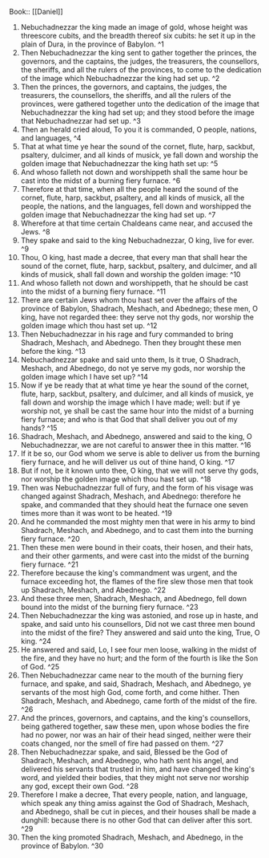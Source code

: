  Book:: [[Daniel]]
 1. Nebuchadnezzar the king made an image of gold, whose height was threescore cubits, and the breadth thereof six cubits: he set it up in the plain of Dura, in the province of Babylon. ^1
 2. Then Nebuchadnezzar the king sent to gather together the princes, the governors, and the captains, the judges, the treasurers, the counsellors, the sheriffs, and all the rulers of the provinces, to come to the dedication of the image which Nebuchadnezzar the king had set up. ^2
 3. Then the princes, the governors, and captains, the judges, the treasurers, the counsellors, the sheriffs, and all the rulers of the provinces, were gathered together unto the dedication of the image that Nebuchadnezzar the king had set up; and they stood before the image that Nebuchadnezzar had set up. ^3
 4. Then an herald cried aloud, To you it is commanded, O people, nations, and languages, ^4
 5. That at what time ye hear the sound of the cornet, flute, harp, sackbut, psaltery, dulcimer, and all kinds of musick, ye fall down and worship the golden image that Nebuchadnezzar the king hath set up: ^5
 6. And whoso falleth not down and worshippeth shall the same hour be cast into the midst of a burning fiery furnace. ^6
 7. Therefore at that time, when all the people heard the sound of the cornet, flute, harp, sackbut, psaltery, and all kinds of musick, all the people, the nations, and the languages, fell down and worshipped the golden image that Nebuchadnezzar the king had set up. ^7
 8. Wherefore at that time certain Chaldeans came near, and accused the Jews. ^8
 9. They spake and said to the king Nebuchadnezzar, O king, live for ever. ^9
 10. Thou, O king, hast made a decree, that every man that shall hear the sound of the cornet, flute, harp, sackbut, psaltery, and dulcimer, and all kinds of musick, shall fall down and worship the golden image: ^10
 11. And whoso falleth not down and worshippeth, that he should be cast into the midst of a burning fiery furnace. ^11
 12. There are certain Jews whom thou hast set over the affairs of the province of Babylon, Shadrach, Meshach, and Abednego; these men, O king, have not regarded thee: they serve not thy gods, nor worship the golden image which thou hast set up. ^12
 13. Then Nebuchadnezzar in his rage and fury commanded to bring Shadrach, Meshach, and Abednego. Then they brought these men before the king. ^13
 14. Nebuchadnezzar spake and said unto them, Is it true, O Shadrach, Meshach, and Abednego, do not ye serve my gods, nor worship the golden image which I have set up? ^14
 15. Now if ye be ready that at what time ye hear the sound of the cornet, flute, harp, sackbut, psaltery, and dulcimer, and all kinds of musick, ye fall down and worship the image which I have made; well: but if ye worship not, ye shall be cast the same hour into the midst of a burning fiery furnace; and who is that God that shall deliver you out of my hands? ^15
 16. Shadrach, Meshach, and Abednego, answered and said to the king, O Nebuchadnezzar, we are not careful to answer thee in this matter. ^16
 17. If it be so, our God whom we serve is able to deliver us from the burning fiery furnace, and he will deliver us out of thine hand, O king. ^17
 18. But if not, be it known unto thee, O king, that we will not serve thy gods, nor worship the golden image which thou hast set up. ^18
 19. Then was Nebuchadnezzar full of fury, and the form of his visage was changed against Shadrach, Meshach, and Abednego: therefore he spake, and commanded that they should heat the furnace one seven times more than it was wont to be heated. ^19
 20. And he commanded the most mighty men that were in his army to bind Shadrach, Meshach, and Abednego, and to cast them into the burning fiery furnace. ^20
 21. Then these men were bound in their coats, their hosen, and their hats, and their other garments, and were cast into the midst of the burning fiery furnace. ^21
 22. Therefore because the king's commandment was urgent, and the furnace exceeding hot, the flames of the fire slew those men that took up Shadrach, Meshach, and Abednego. ^22
 23. And these three men, Shadrach, Meshach, and Abednego, fell down bound into the midst of the burning fiery furnace. ^23
 24. Then Nebuchadnezzar the king was astonied, and rose up in haste, and spake, and said unto his counsellors, Did not we cast three men bound into the midst of the fire? They answered and said unto the king, True, O king. ^24
 25. He answered and said, Lo, I see four men loose, walking in the midst of the fire, and they have no hurt; and the form of the fourth is like the Son of God. ^25
 26. Then Nebuchadnezzar came near to the mouth of the burning fiery furnace, and spake, and said, Shadrach, Meshach, and Abednego, ye servants of the most high God, come forth, and come hither. Then Shadrach, Meshach, and Abednego, came forth of the midst of the fire. ^26
 27. And the princes, governors, and captains, and the king's counsellors, being gathered together, saw these men, upon whose bodies the fire had no power, nor was an hair of their head singed, neither were their coats changed, nor the smell of fire had passed on them. ^27
 28. Then Nebuchadnezzar spake, and said, Blessed be the God of Shadrach, Meshach, and Abednego, who hath sent his angel, and delivered his servants that trusted in him, and have changed the king's word, and yielded their bodies, that they might not serve nor worship any god, except their own God. ^28
 29. Therefore I make a decree, That every people, nation, and language, which speak any thing amiss against the God of Shadrach, Meshach, and Abednego, shall be cut in pieces, and their houses shall be made a dunghill: because there is no other God that can deliver after this sort. ^29
 30. Then the king promoted Shadrach, Meshach, and Abednego, in the province of Babylon. ^30
